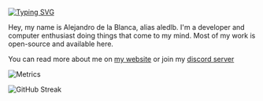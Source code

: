 <a href="https://git.io/typing-svg"><img src="https://readme-typing-svg.demolab.com?font=Fira+Code&pause=1000&width=435&lines=%F0%9F%91%8B+Hello%2C+I'm+aledlb8" alt="Typing SVG" /></a>

Hey, my name is Alejandro de la Blanca, alias aledlb. I'm a developer and computer enthusiast doing things that come to my mind. Most of my work is open-source and available here.

You can read more about me on [my website](https://aledlb.vercel.com) or join my [discord server](https://discord.gg/5vqR6zZ4dq)

![Metrics](https://metrics.lecoq.io/aledlb8?template=classic&code=1&lines=1&isocalendar=1&repositories=1&achievements=1&notable=1&activity=1&base=header%2C%20activity%2C%20community%2C%20repositories%2C%20metadata&base.indepth=false&base.hireable=false&base.skip=false&repositories.batch=100&repositories.forks=false&repositories.affiliations=owner&isocalendar=false&isocalendar.duration=full-year&lines=false&lines.sections=base&lines.repositories.limit=4&lines.history.limit=1&repositories=false&repositories.pinned=0&repositories.starred=0&repositories.random=0&repositories.order=featured%2C%20pinned%2C%20starred%2C%20random&achievements=false&achievements.threshold=C&achievements.secrets=true&achievements.display=detailed&achievements.limit=0&notable=false&notable.from=organization&notable.repositories=false&notable.indepth=false&notable.types=commit&notable.self=false&activity=false&activity.limit=5&activity.load=300&activity.days=14&activity.visibility=all&activity.timestamps=false&activity.filter=all&code=false&code.lines=12&code.load=400&code.days=3&code.visibility=public&config.timezone=America%2FCaracas)

![GitHub Streak](https://streak-stats.demolab.com?user=aledlb8&theme=gruvbox&hide_border=true)
